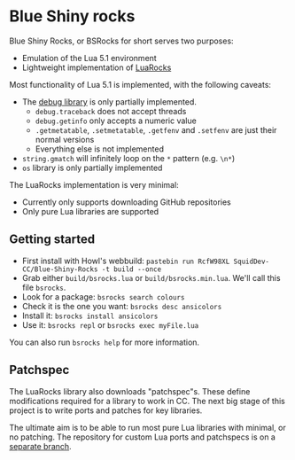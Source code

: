 # Blue Shiny rocks

Blue Shiny Rocks, or BSRocks for short serves two purposes:
 - Emulation of the Lua 5.1 environment
 - Lightweight implementation of [LuaRocks](https://luarocks.org/)

Most functionality of Lua 5.1 is implemented, with the following caveats:
 - The [debug library](http://www.lua.org/manual/5.1/manual.html#5.9) is only partially implemented.
   - `debug.traceback` does not accept threads
   - `debug.getinfo` only accepts a numeric value
   - `.getmetatable`, `.setmetatable`, `.getfenv` and `.setfenv` are just their normal versions
   - Everything else is not implemented
 - `string.gmatch` will infinitely loop on the `*` pattern (e.g. `\n*`)
 - `os` library is only partially implemented

The LuaRocks implementation is very minimal:
 - Currently only supports downloading GitHub repositories
 - Only pure Lua libraries are supported

## Getting started
 - First install with Howl's webbuild: `pastebin run RcfW98XL SquidDev-CC/Blue-Shiny-Rocks -t build --once`
 - Grab either `build/bsrocks.lua` or `build/bsrocks.min.lua`. We'll call this file `bsrocks`.
 - Look for a package: `bsrocks search colours`
 - Check it is the one you want: `bsrocks desc ansicolors`
 - Install it: `bsrocks install ansicolors`
 - Use it: `bsrocks repl` or `bsrocks exec myFile.lua`

You can also run `bsrocks help` for more information.

## Patchspec
The LuaRocks library also downloads "patchspec"s. These define modifications
required for a library to work in CC. The next big stage of this project is to
write ports and patches for key libraries.

The ultimate aim is to be able to run most pure Lua libraries with minimal, or no
patching. The repository for custom Lua ports and patchspecs is on a
[separate branch](https://github.com/SquidDev-CC/Blue-Shiny-Rocks/tree/rocks).
